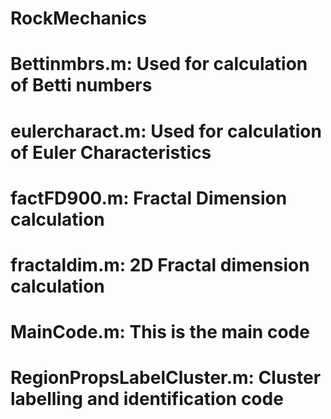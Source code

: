# RockMechanics
# Bettinmbrs.m: Used for calculation of Betti numbers
# eulercharact.m: Used for calculation of Euler Characteristics
# factFD900.m: Fractal Dimension calculation
# fractaldim.m: 2D Fractal dimension calculation
# MainCode.m: This is the main code
# RegionPropsLabelCluster.m: Cluster labelling and identification code
